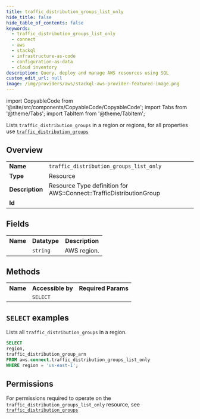 ```yaml
---
title: traffic_distribution_groups_list_only
hide_title: false
hide_table_of_contents: false
keywords:
  - traffic_distribution_groups_list_only
  - connect
  - aws
  - stackql
  - infrastructure-as-code
  - configuration-as-data
  - cloud inventory
description: Query, deploy and manage AWS resources using SQL
custom_edit_url: null
image: /img/providers/aws/stackql-aws-provider-featured-image.png
---
```


import CopyableCode from '@site/src/components/CopyableCode/CopyableCode';
import Tabs from '@theme/Tabs';
import TabItem from '@theme/TabItem';

Lists <code>traffic_distribution_groups</code> in a region or regions, for all properties use <a href="/providers/aws/serviceName/traffic_distribution_groups/"><code>traffic_distribution_groups</code></a>

## Overview
<table><tbody>
<tr><td><b>Name</b></td><td><code>traffic_distribution_groups_list_only</code></td></tr>
<tr><td><b>Type</b></td><td>Resource</td></tr>
<tr><td><b>Description</b></td><td>Resource Type definition for AWS::Connect::TrafficDistributionGroup</td></tr>
<tr><td><b>Id</b></td><td><CopyableCode code="aws.connect.traffic_distribution_groups_list_only" /></td></tr>
</tbody></table>

## Fields
<table><tbody><tr><th>Name</th><th>Datatype</th><th>Description</th></tr><tr><td><CopyableCode code="region" /></td><td><code>string</code></td><td>AWS region.</td></tr>
</tbody></table>

## Methods

<table><tbody>
  <tr>
    <th>Name</th>
    <th>Accessible by</th>
    <th>Required Params</th>
  </tr>
  <tr>
    <td><CopyableCode code="list_resources" /></td>
    <td><code>SELECT</code></td>
    <td><CopyableCode code="region" /></td>
  </tr>
</tbody></table>

## `SELECT` examples
Lists all <code>traffic_distribution_groups</code> in a region.
```sql
SELECT
region,
traffic_distribution_group_arn
FROM aws.connect.traffic_distribution_groups_list_only
WHERE region = 'us-east-1';
```


## Permissions

For permissions required to operate on the <code>traffic_distribution_groups_list_only</code> resource, see <a href="/providers/aws/connect/traffic_distribution_groups/#permissions"><code>traffic_distribution_groups</code></a>

